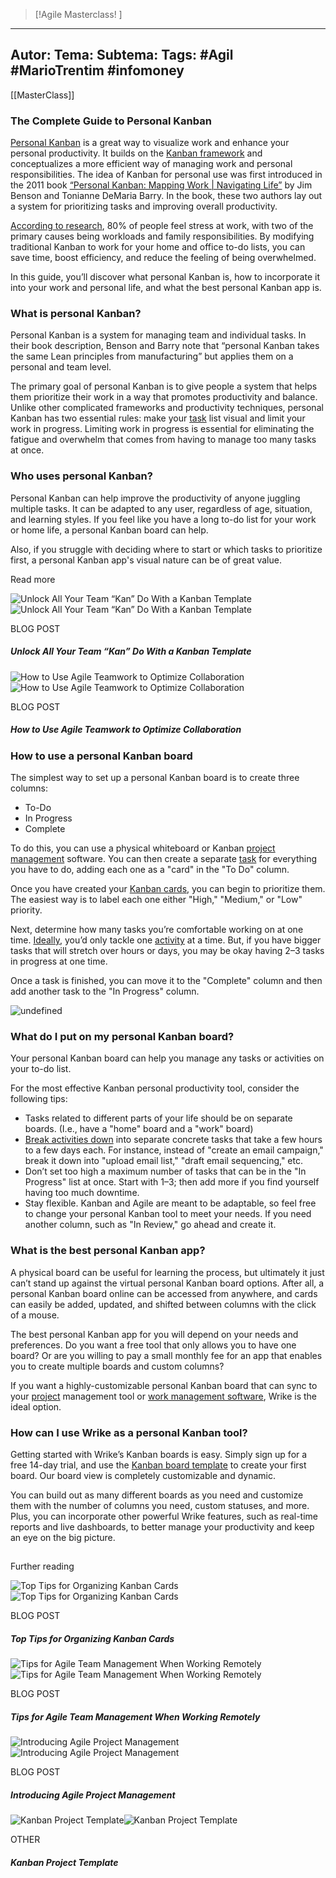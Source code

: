 
 >[!Agile Masterclass! ]
---
Autor: 
Tema:
Subtema: 
Tags: #Agil #MarioTrentim #infomoney 
---
[[MasterClass]]


### The Complete Guide to Personal Kanban

[Personal Kanban](https://www.personalkanban.com/) is a great way to visualize work and enhance your personal productivity. It builds on the [Kanban framework](https://www.wrike.com/kanban-guide/what-is-kanban/) and conceptualizes a more efficient way of managing work and personal responsibilities. The idea of Kanban for personal use was first introduced in the 2011 book [“Personal Kanban: Mapping Work | Navigating Life”](https://www.amazon.com/Personal-Kanban-Mapping-Work-Navigating/dp/1453802266/) by Jim Benson and Tonianne DeMaria Barry. In the book, these two authors lay out a system for prioritizing tasks and improving overall productivity.

[According to research](https://www.therecoveryvillage.com/mental-health/stress/related/stress-statistics/), 80% of people feel stress at work, with two of the primary causes being workloads and family responsibilities. By modifying traditional Kanban to work for your home and office to-do lists, you can save time, boost efficiency, and reduce the feeling of being overwhelmed. 

In this guide, you’ll discover what personal Kanban is, how to incorporate it into your work and personal life, and what the best personal Kanban app is. 

### What is personal Kanban?

Personal Kanban is a system for managing team and individual tasks. In their book description, Benson and Barry note that “personal Kanban takes the same Lean principles from manufacturing” but applies them on a personal and team level.

The primary goal of personal Kanban is to give people a system that helps them prioritize their work in a way that promotes productivity and balance. Unlike other complicated frameworks and productivity techniques, personal Kanban has two essential rules: make your [task](https://www.wrike.com/project-management-guide/faq/what-is-a-task-in-project-management/) list visual and limit your work in progress. Limiting work in progress is essential for eliminating the fatigue and overwhelm that comes from having to manage too many tasks at once. 

### Who uses personal Kanban?

Personal Kanban can help improve the productivity of anyone juggling multiple tasks. It can be adapted to any user, regardless of age, situation, and learning styles. If you feel like you have a long to-do list for your work or home life, a personal Kanban board can help. 

Also, if you struggle with deciding where to start or which tasks to prioritize first, a personal Kanban app's visual nature can be of great value.


Read more

![<h5>Unlock All Your Team “Kan” Do With a Kanban Template</h5>](https://web-static.wrike.com/tp/storage/uploads/cac32ffe-3b7c-4496-9862-e2006ac9b3c3/blog.svg)![<h5>Unlock All Your Team “Kan” Do With a Kanban Template</h5>](https://web-static.wrike.com/tp/storage/uploads/cac32ffe-3b7c-4496-9862-e2006ac9b3c3/blog-inverse.svg)

BLOG POST

##### Unlock All Your Team “Kan” Do With a Kanban Template

[](https://www.wrike.com/blog/kanban-template/)

![<h5>How to Use Agile Teamwork to Optimize Collaboration</h5>](https://web-static.wrike.com/tp/storage/uploads/cac32ffe-3b7c-4496-9862-e2006ac9b3c3/blog.svg)![<h5>How to Use Agile Teamwork to Optimize Collaboration</h5>](https://web-static.wrike.com/tp/storage/uploads/cac32ffe-3b7c-4496-9862-e2006ac9b3c3/blog-inverse.svg)

BLOG POST

##### How to Use Agile Teamwork to Optimize Collaboration

[](https://www.wrike.com/blog/optimizing-collaboration-with-agile-teamwork/)

### How to use a personal Kanban board

The simplest way to set up a personal Kanban board is to create three columns:

-   To-Do
-   In Progress
-   Complete

To do this, you can use a physical whiteboard or Kanban [project management](https://www.wrike.com/teams/project-management/) software. You can then create a separate [task](https://www.wrike.com/project-management-guide/faq/what-is-a-task-in-project-management/) for everything you have to do, adding each one as a "card" in the "To Do" column. 

Once you have created your [Kanban cards](https://www.wrike.com/kanban-guide/kanban-cards/), you can begin to prioritize them. The easiest way is to label each one either "High," "Medium," or "Low" priority. 

Next, determine how many tasks you’re comfortable working on at one time. [Ideally](https://www.health.com/condition/adhd/12-reasons-to-stop-multitasking-now), you’d only tackle one [activity](https://www.wrike.com/project-management-guide/faq/what-is-an-activity-in-project-management/) at a time. But, if you have bigger tasks that will stretch over hours or days, you may be okay having 2–3 tasks in progress at one time. 

Once a task is finished, you can move it to the "Complete" column and then add another task to the "In Progress" column.

![undefined](https://web-static.wrike.com/tp/storage/uploads/f4fb1310-ff88-4f4c-bb18-c3b89112a499/b-test-2-03.jpg)

### What do I put on my personal Kanban board?

Your personal Kanban board can help you manage any tasks or activities on your to-do list. 

For the most effective Kanban personal productivity tool, consider the following tips:

-   Tasks related to different parts of your life should be on separate boards. (I.e., have a "home" board and a "work" board)
-   [Break activities down](https://www.pmi.org/learning/library/schedule-101-basic-best-practices-6701) into separate concrete tasks that take a few hours to a few days each. For instance, instead of "create an email campaign," break it down into "upload email list," "draft email sequencing," etc.  
-   Don’t set too high a maximum number of tasks that can be in the "In Progress" list at once. Start with 1–3; then add more if you find yourself having too much downtime. 
-   Stay flexible. Kanban and Agile are meant to be adaptable, so feel free to change your personal Kanban tool to meet your needs. If you need another column, such as "In Review," go ahead and create it.

### What is the best personal Kanban app?

A physical board can be useful for learning the process, but ultimately it just can’t stand up against the virtual personal Kanban board options. After all, a personal Kanban board online can be accessed from anywhere, and cards can easily be added, updated, and shifted between columns with the click of a mouse. 

The best personal Kanban app for you will depend on your needs and preferences. Do you want a free tool that only allows you to have one board? Or are you willing to pay a small monthly fee for an app that enables you to create multiple boards and custom columns? 

If you want a highly-customizable personal Kanban board that can sync to your [project](https://www.wrike.com/project-management-guide/faq/what-is-a-project-in-project-management/) management tool or [work management software](https://www.wrike.com/use-cases/work-management/), Wrike is the ideal option. 

### How can I use Wrike as a personal Kanban tool?

Getting started with Wrike’s Kanban boards is easy. Simply sign up for a free 14-day trial, and use the [Kanban board template](https://www.wrike.com/templates/kanban-project/) to create your first board. Our board view is completely customizable and dynamic.

You can build out as many different boards as you need and customize them with the number of columns you need, custom statuses, and more. Plus, you can incorporate other powerful Wrike features, such as real-time reports and live dashboards, to better manage your productivity and keep an eye on the big picture.

## 

Further reading

![<h5>Top Tips for Organizing Kanban Cards</h5>](https://web-static.wrike.com/tp/storage/uploads/cac32ffe-3b7c-4496-9862-e2006ac9b3c3/blog.svg)![<h5>Top Tips for Organizing Kanban Cards</h5>](https://web-static.wrike.com/tp/storage/uploads/cac32ffe-3b7c-4496-9862-e2006ac9b3c3/blog-inverse.svg)

BLOG POST

##### Top Tips for Organizing Kanban Cards

[](https://www.wrike.com/blog/top-tips-organising-kanban-cards/)

![<h5>Tips for Agile Team Management When Working Remotely</h5>](https://web-static.wrike.com/tp/storage/uploads/cac32ffe-3b7c-4496-9862-e2006ac9b3c3/blog.svg)![<h5>Tips for Agile Team Management When Working Remotely</h5>](https://web-static.wrike.com/tp/storage/uploads/cac32ffe-3b7c-4496-9862-e2006ac9b3c3/blog-inverse.svg)

BLOG POST

##### Tips for Agile Team Management When Working Remotely

[](https://www.wrike.com/blog/agile-team-management-working-tips/)

![<h5>Introducing Agile Project Management</h5>](https://web-static.wrike.com/tp/storage/uploads/cac32ffe-3b7c-4496-9862-e2006ac9b3c3/blog.svg)![<h5>Introducing Agile Project Management</h5>](https://web-static.wrike.com/tp/storage/uploads/cac32ffe-3b7c-4496-9862-e2006ac9b3c3/blog-inverse.svg)

BLOG POST

##### Introducing Agile Project Management

[](https://www.wrike.com/blog/introducing-agile-project-management/)

![<h5>Kanban Project Template</h5>](https://web-static.wrike.com/tp/storage/uploads/cac32ffe-3b7c-4496-9862-e2006ac9b3c3/other.svg)![<h5>Kanban Project Template</h5>](https://web-static.wrike.com/tp/storage/uploads/cac32ffe-3b7c-4496-9862-e2006ac9b3c3/other-inverse.svg)

OTHER

##### Kanban Project Template